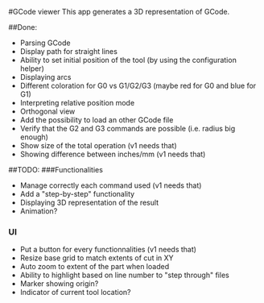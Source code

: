 #GCode viewer
This app generates a 3D representation of GCode.

##Done:
* Parsing GCode
* Display path for straight lines
* Ability to set initial position of the tool (by using the configuration helper)
* Displaying arcs
* Different coloration for G0 vs G1/G2/G3 (maybe red for G0 and blue for G1)
* Interpreting relative position mode
* Orthogonal view
* Add the possibility to load an other GCode file
* Verify that the G2 and G3 commands are possible (i.e. radius big enough)
* Show size of the total operation (v1 needs that)
* Showing difference between inches/mm (v1 needs that)

##TODO:
###Functionalities
* Manage correctly each command used (v1 needs that)
* Add a "step-by-step" functionality
* Displaying 3D representation of the result
* Animation?
### UI
* Put a button for every functionnalities (v1 needs that)
* Resize base grid to match extents of cut in XY
* Auto zoom to extent of the part when loaded
* Ability to highlight based on line number to "step through" files
* Marker showing origin?
* Indicator of current tool location?
